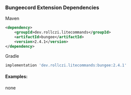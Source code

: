 ### Bungeecord Extension Dependencies
Maven
```xml
<dependency>
    <groupId>dev.rollczi.litecommands</groupId>
    <artifactId>bungee</artifactId>
    <version>2.4.1</version>
</dependency>
```
Gradle
```groovy
implementation 'dev.rollczi.litecommands:bungee:2.4.1'
```

#### Examples:
none
